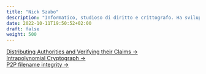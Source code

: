 ```yaml
---
title: "Nick Szabo"
description: "Informatico, studioso di diritto e crittografo. Ha sviluppato il concetto di smart contracts e ha posto le basi per lo sviluppo di Bitcoin progettando Bit Gold"
date: 2022-10-11T19:50:52+02:00
draft: false
weight: 500
---
```



<div class="card-list">
    <div class="card my-3">
        <div class="card-body">
            <a class="stretched-link" href="/cypherpunk/nick-szabo/distributing-authorities-and-verifying-their-claims"> Distributing Authorities and Verifying their Claims &rarr;</a>
        </div>
    </div>
</div>
<div class="card-list">
    <div class="card my-3">
        <div class="card-body">
            <a class="stretched-link" href="/cypherpunk/nick-szabo/intrapolynomial-cryptography">Intrapolynomial Cryptograph &rarr;</a>
        </div>
    </div>
</div>
<div class="card-list">
    <div class="card my-3">
        <div class="card-body">
            <a class="stretched-link" href="/cypherpunk/nick-szabo/p2p-filename-integrity">P2P filename integrity &rarr;</a>
        </div>
    </div>
</div>

